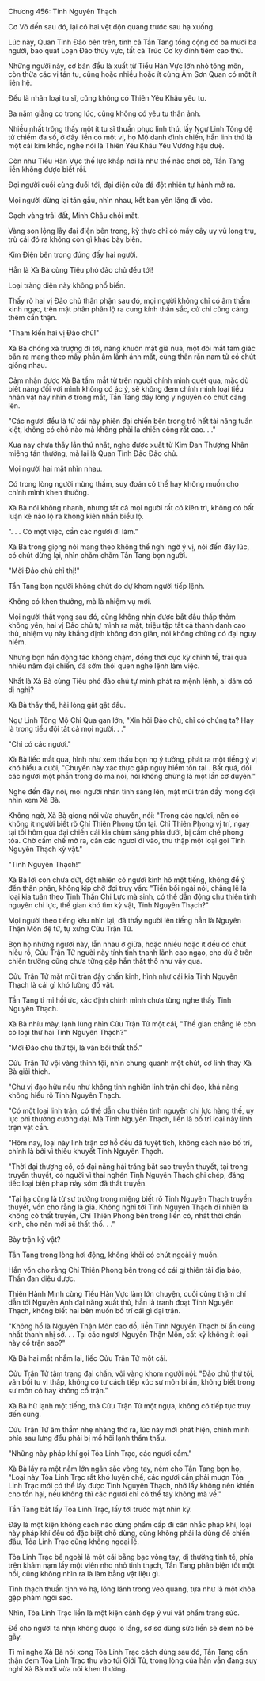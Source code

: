 




Chương 456: Tinh Nguyên Thạch


Cơ Võ đến sau đó, lại có hai vệt độn quang trước sau hạ xuống.

Lúc này, Quan Tinh Đảo bên trên, tính cả Tần Tang tổng cộng có ba mươi ba người, bao quát Loạn Đảo thủy vực, tất cả Trúc Cơ kỳ đỉnh tiêm cao thủ.

Những người này, cơ bản đều là xuất từ Tiểu Hàn Vực lớn nhỏ tông môn, còn thừa các vị tán tu, cũng hoặc nhiều hoặc ít cùng Âm Sơn Quan có một ít liên hệ.

Đều là nhân loại tu sĩ, cũng không có Thiên Yêu Khâu yêu tu.

Ba năm giằng co trong lúc, cũng không có yêu tu thân ảnh.

Nhiều nhất trông thấy một ít tu sĩ thuần phục linh thú, lấy Ngự Linh Tông đệ tử chiếm đa số, ở đây liền có một vị, họ Mộ danh đình chiến, hắn linh thú là một cái kim khắc, nghe nói là Thiên Yêu Khâu Yêu Vương hậu duệ.

Còn như Tiểu Hàn Vực thế lực khắp nơi là như thế nào chơi cờ, Tần Tang liền không được biết rồi.

Đợi người cuối cùng đuổi tới, đại điện cửa đá đột nhiên tự hành mở ra.

Mọi người dừng lại tán gẫu, nhìn nhau, kết bạn yên lặng đi vào.

Gạch vàng trải đất, Minh Châu chói mắt.

Vàng son lộng lẫy đại điện bên trong, kỳ thực chỉ có mấy cây uy vũ long trụ, trừ cái đó ra không còn gì khác bày biện.

Kim Điện bên trong đứng đấy hai người.

Hẳn là Xà Bà cùng Tiêu phó đảo chủ đều tới!

Loại tràng diện này không phổ biến.

Thấy rõ hai vị Đảo chủ thân phận sau đó, mọi người không chỉ có âm thầm kinh ngạc, trên mặt phân phân lộ ra cung kính thần sắc, cử chỉ cũng càng thêm cẩn thận.

"Tham kiến hai vị Đảo chủ!"

Xà Bà chống xà trượng đi tới, nàng khuôn mặt già nua, một đôi mắt tam giác bắn ra mang theo mấy phần âm lãnh ánh mắt, cùng thân rắn nam tử có chút giống nhau.

Cảm nhận được Xà Bà tầm mắt từ trên người chính mình quét qua, mặc dù biết nàng đối với mình không có ác ý, sẽ không đem chính mình loại tiểu nhân vật này nhìn ở trong mắt, Tần Tang đáy lòng y nguyên có chút căng lên.

"Các ngươi đều là từ cái này phiên đại chiến bên trong trổ hết tài năng tuấn kiệt, không có chỗ nào mà không phải là chiến công rất cao. . ."

Xưa nay chưa thấy lần thứ nhất, nghe được xuất từ Kim Đan Thượng Nhân miệng tán thưởng, mà lại là Quan Tinh Đảo Đảo chủ.

Mọi người hai mặt nhìn nhau.

Có trong lòng người mừng thầm, suy đoán có thể hay không muốn cho chính mình khen thưởng.

Xà Bà nói không nhanh, nhưng tất cả mọi người rất có kiên trì, không có bất luận kẻ nào lộ ra không kiên nhẫn biểu lộ.

". . . Có một việc, cần các ngươi đi làm."

Xà Bà trong giọng nói mang theo không thể nghi ngờ ý vị, nói đến đây lúc, có chút dừng lại, nhìn chằm chằm Tần Tang bọn người.

"Mời Đảo chủ chỉ thị!"

Tần Tang bọn người không chút do dự khom người tiếp lệnh.

Không có khen thưởng, mà là nhiệm vụ mới.

Mọi người thất vọng sau đó, cũng không nhịn được bắt đầu thấp thỏm không yên, hai vị Đảo chủ tự mình ra mặt, triệu tập tất cả thành danh cao thủ, nhiệm vụ này khẳng định không đơn giản, nói không chừng có đại nguy hiểm.

Nhưng bọn hắn động tác không chậm, đồng thời cực kỳ chỉnh tề, trải qua nhiều năm đại chiến, đã sớm thói quen nghe lệnh làm việc.

Nhất là Xà Bà cùng Tiêu phó đảo chủ tự mình phát ra mệnh lệnh, ai dám có dị nghị?

Xà Bà thấy thế, hài lòng gật gật đầu.

Ngự Linh Tông Mộ Chỉ Qua gan lớn, "Xin hỏi Đảo chủ, chỉ có chúng ta? Hay là trong tiểu đội tất cả mọi người. . ."

"Chỉ có các ngươi."

Xà Bà liếc mắt qua, hình như xem thấu bọn họ ý tưởng, phát ra một tiếng ý vị khó hiểu a cười, "Chuyến này xác thực gặp nguy hiểm tồn tại . Bất quá, đối các ngươi một phần trong đó mà nói, nói không chừng là một lần cơ duyên."

Nghe đến đây nói, mọi người nhãn tình sáng lên, mặt mũi tràn đầy mong đợi nhìn xem Xà Bà.

Không ngờ, Xà Bà giọng nói vừa chuyển, nói: "Trong các ngươi, nên có không ít người biết rõ Chỉ Thiên Phong tồn tại. Chỉ Thiên Phong vị trí, ngay tại tối hôm qua đại chiến cái kia chùm sáng phía dưới, bị cấm chế phong tỏa. Chờ cấm chế mở ra, cần các ngươi đi vào, thu thập một loại gọi Tinh Nguyên Thạch kỳ vật."

"Tinh Nguyên Thạch!"

Xà Bà lời còn chưa dứt, đột nhiên có người kinh hô một tiếng, không để ý đến thân phận, không kịp chờ đợi truy vấn: "Tiền bối ngài nói, chẳng lẽ là loại kia tuân theo Tinh Thần Chi Lực mà sinh, có thể dẫn động chu thiên tinh nguyên chi lực, thế gian khó tìm kỳ vật, Tinh Nguyên Thạch?"

Mọi người theo tiếng kêu nhìn lại, đã thấy người lên tiếng hẳn là Nguyên Thận Môn đệ tử, tự xưng Cửu Trận Tử.

Bọn họ những người này, lẫn nhau ở giữa, hoặc nhiều hoặc ít đều có chút hiểu rõ, Cửu Trận Tử người này tính tình thanh lãnh cao ngạo, cho dù ở trên chiến trường cũng chưa từng gặp hắn thất thố như vậy qua.

Cửu Trận Tử mặt mũi tràn đầy chấn kinh, hình như cái kia Tinh Nguyên Thạch là cái gì khó lường đồ vật.

Tần Tang tỉ mỉ hồi ức, xác định chính mình chưa từng nghe thấy Tinh Nguyên Thạch.

Xà Bà nhíu mày, lạnh lùng nhìn Cửu Trận Tử một cái, "Thế gian chẳng lẽ còn có loại thứ hai Tinh Nguyên Thạch?"

"Mời Đảo chủ thứ tội, là vãn bối thất thố."

Cửu Trận Tử vội vàng thỉnh tội, nhìn chung quanh một chút, cơ linh thay Xà Bà giải thích.

"Chư vị đạo hữu nếu như không tinh nghiên linh trận chi đạo, khả năng không hiểu rõ Tinh Nguyên Thạch.

"Có một loại linh trận, có thể dẫn chu thiên tinh nguyên chi lực hàng thế, uy lực phi thường cường đại. Mà Tinh Nguyên Thạch, liền là bố trí loại này linh trận vật cần.

"Hôm nay, loại này linh trận cơ hồ đều đã tuyệt tích, không cách nào bố trí, chính là bởi vì thiếu khuyết Tinh Nguyên Thạch.

"Thời đại thượng cổ, có đại năng hái trăng bắt sao truyền thuyết, tại trong truyền thuyết, có người vì thai nghén Tinh Nguyên Thạch ghi chép, đáng tiếc loại biện pháp này sớm đã thất truyền.

"Tại hạ cũng là từ sư trưởng trong miệng biết rõ Tinh Nguyên Thạch truyền thuyết, vốn cho rằng là giả. Không nghĩ tới Tinh Nguyên Thạch dĩ nhiên là không có thất truyền, Chỉ Thiên Phong bên trong liền có, nhất thời chấn kinh, cho nên mới sẽ thất thố. . ."

Bày trận kỳ vật?

Tần Tang trong lòng hơi động, không khỏi có chút ngoài ý muốn.

Hắn vốn cho rằng Chỉ Thiên Phong bên trong có cái gì thiên tài địa bảo, Thần đan diệu dược.

Thiên Hành Minh cùng Tiểu Hàn Vực làm lớn chuyện, cuối cùng thậm chí dẫn tới Nguyên Anh đại năng xuất thủ, hẳn là tranh đoạt Tinh Nguyên Thạch, không biết hai bên muốn bố trí cái gì đại trận.

"Không hổ là Nguyên Thận Môn cao đồ, liền Tinh Nguyên Thạch bí ẩn cũng nhất thanh nhị sở. . . Tại các ngươi Nguyên Thận Môn, cất kỹ không ít loại này cổ trận sao?"

Xà Bà hai mắt nhắm lại, liếc Cửu Trận Tử một cái.

Cửu Trận Tử tâm trạng đại chấn, vội vàng khom người nói: "Đảo chủ thứ tội, vãn bối tu vi thấp, không có tư cách tiếp xúc sư môn bí ẩn, không biết trong sư môn có hay không cổ trận."

Xà Bà hừ lạnh một tiếng, thả Cửu Trận Tử một ngựa, không có tiếp tục truy đến cùng.

Cửu Trận Tử âm thầm nhẹ nhàng thở ra, lúc này mới phát hiện, chính mình phía sau lưng đều phải bị mồ hôi lạnh thẩm thấu.

"Những này pháp khí gọi Tỏa Linh Trạc, các ngươi cầm."

Xà Bà lấy ra một nắm lớn ngân sắc vòng tay, ném cho Tần Tang bọn họ, "Loại này Tỏa Linh Trạc rất khó luyện chế, các ngươi cần phải mượn Tỏa Linh Trạc mới có thể lấy được Tinh Nguyên Thạch, nhớ lấy không nên khiến cho tổn hại, nếu không thì các ngươi chỉ có thể tay không mà về."

Tần Tang bắt lấy Tỏa Linh Trạc, lấy tới trước mặt nhìn kỹ.

Đây là một kiện không cách nào dùng phẩm cấp đi cân nhắc pháp khí, loại này pháp khí đều có đặc biệt chỗ dùng, cũng không phải là dùng để chiến đấu, Tỏa Linh Trạc cũng không ngoại lệ.

Tỏa Linh Trạc bề ngoài là một cái bằng bạc vòng tay, dị thường tinh tế, phía trên khảm nạm lấy một viên nho nhỏ tinh thạch, Tần Tang phân biện tốt một hồi, cũng không nhìn ra là làm bằng vật liệu gì.

Tinh thạch thuần tịnh vô hạ, lóng lánh trong veo quang, tựa như là một khỏa gặp phàm ngôi sao.

Nhìn, Tỏa Linh Trạc liền là một kiện cảnh đẹp ý vui vật phẩm trang sức.

Để cho người ta nhịn không được lo lắng, sơ sơ dùng sức liền sẽ đem nó bẻ gãy.

Tỉ mỉ nghe Xà Bà nói xong Tỏa Linh Trạc cách dùng sau đó, Tần Tang cẩn thận đem Tỏa Linh Trạc thu vào túi Giới Tử, trong lòng của hắn vẫn đang suy nghĩ Xà Bà mới vừa nói khen thưởng.




